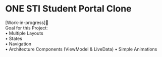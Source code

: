 # ONE STI Student Portal Clone
[Work-in-progress]🚧<br>
Goal for this Project:<br>
 • Multiple Layouts<br>
 • States<br>
 • Navigation<br>
 • Architecture Components (ViewModel & LiveData)
 • Simple Animations
